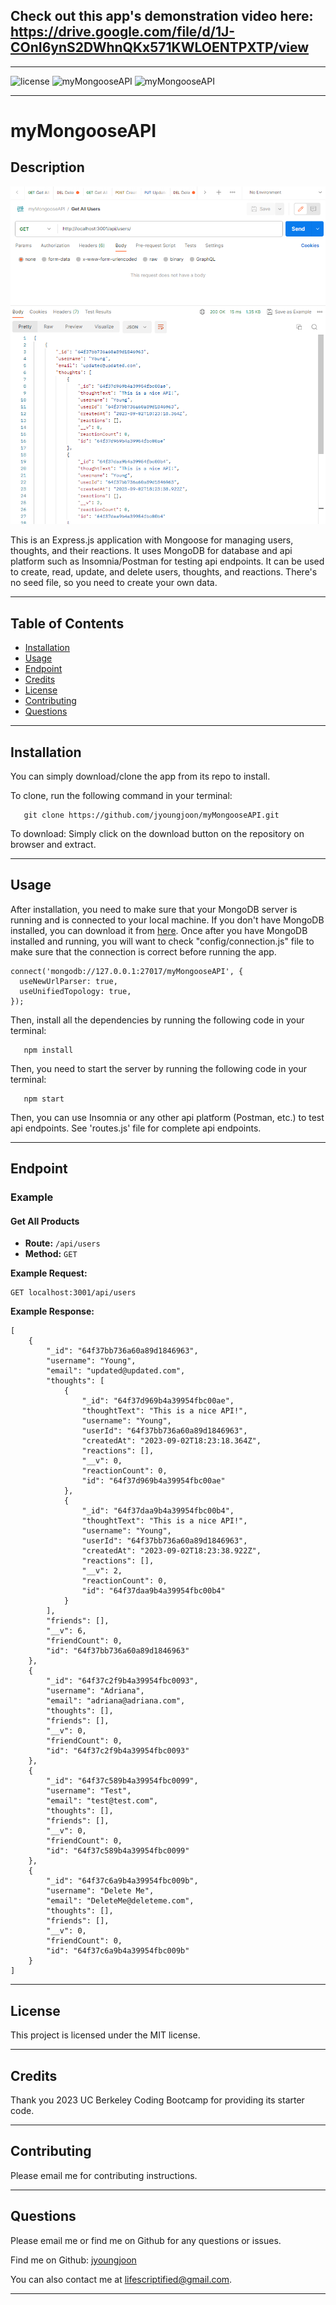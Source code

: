 ## Check out this app's demonstration video here: https://drive.google.com/file/d/1J-COnI6ynS2DWhnQKx571KWLOENTPXTP/view

---

![license](https://img.shields.io/badge/license-MIT-green.svg) ![myMongooseAPI](https://img.shields.io/github/languages/count/jyoungjoon/myMongooseAPI) ![myMongooseAPI](https://img.shields.io/github/languages/top/jyoungjoon/myMongooseAPI)

---

# myMongooseAPI

## Description

![Screenshot](./assets/images/screenshot.png)

This is an Express.js application with Mongoose for managing users, thoughts, and their reactions. It uses MongoDB for database and api platform such as Insomnia/Postman for testing api endpoints. It can be used to create, read, update, and delete users, thoughts, and reactions. There's no seed file, so you need to create your own data.

---

## Table of Contents

- [Installation](#installation)
- [Usage](#usage)
- [Endpoint](#endpoint)
- [Credits](#credits)
- [License](#license)
- [Contributing](#contributing)
- [Questions](#questions)

---

## Installation

You can simply download/clone the app from its repo to install.

To clone, run the following command in your terminal:

```
   git clone https://github.com/jyoungjoon/myMongooseAPI.git
```

To download: Simply click on the download button on the repository on browser and extract.

---

## Usage

After installation, you need to make sure that your MongoDB server is running and is connected to your local machine. If you don't have MongoDB installed, you can download it from [here](https://www.mongodb.com/try/download/community). Once after you have MongoDB installed and running, you will want to check "config/connection.js" file to make sure that the connection is correct before running the app.

```
connect('mongodb://127.0.0.1:27017/myMongooseAPI', {
  useNewUrlParser: true,
  useUnifiedTopology: true,
});
```

Then, install all the dependencies by running the following code in your terminal:

```
   npm install
```

Then, you need to start the server by running the following code in your terminal:

```
   npm start
```

Then, you can use Insomnia or any other api platform (Postman, etc.) to test api endpoints. See 'routes.js' file for complete api endpoints.

---

## Endpoint

### Example

#### Get All Products

- **Route:** `/api/users`
- **Method:** `GET`

**Example Request:**

```
GET localhost:3001/api/users
```

**Example Response:**

```
[
    {
        "_id": "64f37bb736a60a89d1846963",
        "username": "Young",
        "email": "updated@updated.com",
        "thoughts": [
            {
                "_id": "64f37d969b4a39954fbc00ae",
                "thoughtText": "This is a nice API!",
                "username": "Young",
                "userId": "64f37bb736a60a89d1846963",
                "createdAt": "2023-09-02T18:23:18.364Z",
                "reactions": [],
                "__v": 0,
                "reactionCount": 0,
                "id": "64f37d969b4a39954fbc00ae"
            },
            {
                "_id": "64f37daa9b4a39954fbc00b4",
                "thoughtText": "This is a nice API!",
                "username": "Young",
                "userId": "64f37bb736a60a89d1846963",
                "createdAt": "2023-09-02T18:23:38.922Z",
                "reactions": [],
                "__v": 2,
                "reactionCount": 0,
                "id": "64f37daa9b4a39954fbc00b4"
            }
        ],
        "friends": [],
        "__v": 6,
        "friendCount": 0,
        "id": "64f37bb736a60a89d1846963"
    },
    {
        "_id": "64f37c2f9b4a39954fbc0093",
        "username": "Adriana",
        "email": "adriana@adriana.com",
        "thoughts": [],
        "friends": [],
        "__v": 0,
        "friendCount": 0,
        "id": "64f37c2f9b4a39954fbc0093"
    },
    {
        "_id": "64f37c589b4a39954fbc0099",
        "username": "Test",
        "email": "test@test.com",
        "thoughts": [],
        "friends": [],
        "__v": 0,
        "friendCount": 0,
        "id": "64f37c589b4a39954fbc0099"
    },
    {
        "_id": "64f37c6a9b4a39954fbc009b",
        "username": "Delete Me",
        "email": "DeleteMe@deleteme.com",
        "thoughts": [],
        "friends": [],
        "__v": 0,
        "friendCount": 0,
        "id": "64f37c6a9b4a39954fbc009b"
    }
]
```

---

## License

This project is licensed under the MIT license.

---

## Credits

Thank you 2023 UC Berkeley Coding Bootcamp for providing its starter code.

---

## Contributing

Please email me for contributing instructions.

---

## Questions

Please email me or find me on Github for any questions or issues.

Find me on Github: [jyoungjoon](https://github.com/jyoungjoon)

You can also contact me at lifescriptified@gmail.com.

---
